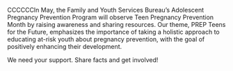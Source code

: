 <p class="hero-text">CCCCCCIn May, the Family and Youth Services Bureau’s Adolescent Pregnancy Prevention Program will observe Teen Pregnancy Prevention Month by raising awareness and sharing resources. Our theme, PREP Teens for the Future, emphasizes the importance of taking a holistic approach to educating at-risk youth about pregnancy prevention, with the goal of positively enhancing their development.</p>
<p class="hero-text">We need your support. Share facts and get involved!</p>
